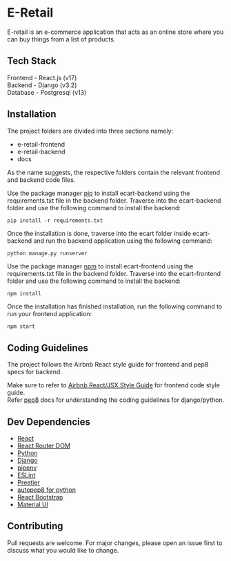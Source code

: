 # E-Retail

E-retail is an e-commerce application that acts as an online store where you can buy things from a list of products.

## Tech Stack

Frontend - React.js (v17)  
Backend - Django (v3.2)  
Database - Postgresql (v13)

## Installation

The project folders are divided into three sections namely:

* e-retail-frontend
* e-retail-backend
* docs

As the name suggests, the respective folders contain the relevant frontend and backend code files.

Use the package manager [pip](https://pip.pypa.io/en/stable/) to install ecart-backend using the requirements.txt file in the backend folder. Traverse into the ecart-backend folder and use the following command to install the backend:  

```terminal
pip install -r requirements.txt 
```
Once the installation is done, traverse into the ecart folder inside ecart-backend and run the backend application using the following command:

```terminal
python manage.py runserver 
```

Use the package manager [npm](https://www.npmjs.com/) to install ecart-frontend using the requirements.txt file in the backend folder. Traverse into the ecart-frontend folder and use the following command to install the backend:

```terminal
npm install
```
Once the installation has finished installation, run the following command to run your frontend application:

```bash
npm start
```

## Coding Guidelines

The project follows the Airbnb React style guide for frontend and pep8 specs for backend.

Make sure to refer to [Airbnb React/JSX Style Guide](https://airbnb.io/javascript/react/) for frontend code style guide.  
Refer [pep8](https://www.python.org/dev/peps/pep-0008/) docs for understanding the coding guidelines for django/python.  

## Dev Dependencies

* [React](https://reactjs.org/)
* [React Router DOM](https://reactrouter.com/web/guides/quick-start)
* [Python](https://www.python.org/)
* [Django](https://www.djangoproject.com/)
* [pipenv](https://pypi.org/project/pipenv/)
* [ESLint](https://eslint.org/)
* [Preetier](https://prettier.io/)
* [autopep8 for python](https://pypi.org/project/autopep8/)
* [React Bootstrap](https://react-bootstrap.github.io/)
* [Material UI](https://mui.com/)

## Contributing
Pull requests are welcome. For major changes, please open an issue first to discuss what you would like to change.
